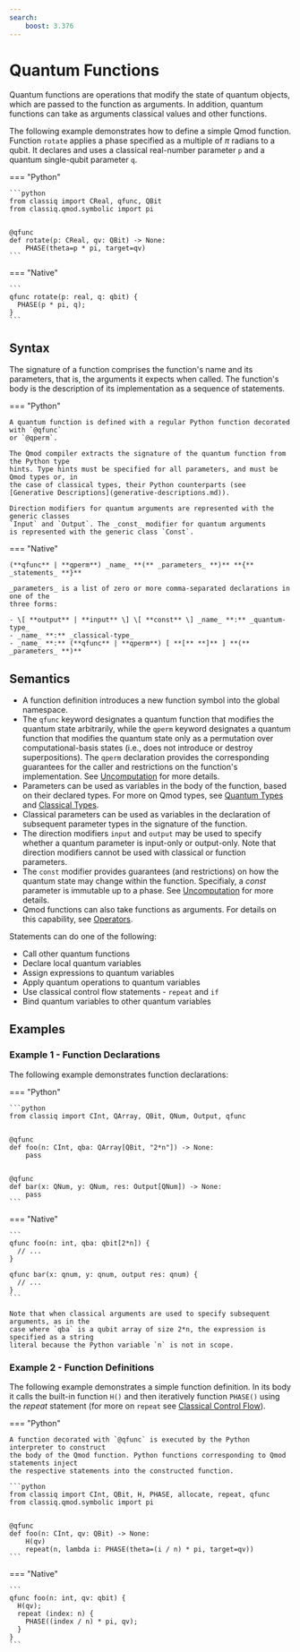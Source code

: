 ```yaml
---
search:
    boost: 3.376
---
```


# Quantum Functions

Quantum functions are operations that modify the state of quantum objects, which are
passed to the function as arguments. In addition, quantum functions can take as arguments
classical values and other functions.

The following example demonstrates how to define a simple Qmod function. Function
`rotate` applies a phase specified as a multiple of $\pi$ radians to a qubit. It
declares and uses a classical real-number parameter `p` and a quantum single-qubit
parameter `q`.

=== "Python"

    ```python
    from classiq import CReal, qfunc, QBit
    from classiq.qmod.symbolic import pi


    @qfunc
    def rotate(p: CReal, qv: QBit) -> None:
        PHASE(theta=p * pi, target=qv)
    ```

=== "Native"

    ```
    qfunc rotate(p: real, q: qbit) {
      PHASE(p * pi, q);
    }
    ```

## Syntax

The signature of a function comprises the function's name and its parameters, that is,
the arguments it expects when called. The function's body is the description of its
implementation as a sequence of statements.

=== "Python"

    A quantum function is defined with a regular Python function decorated with `@qfunc`
    or `@qperm`.

    The Qmod compiler extracts the signature of the quantum function from the Python type
    hints. Type hints must be specified for all parameters, and must be Qmod types or, in
    the case of classical types, their Python counterparts (see
    [Generative Descriptions](generative-descriptions.md)).

    Direction modifiers for quantum arguments are represented with the generic classes
    `Input` and `Output`. The _const_ modifier for quantum arguments
    is represented with the generic class `Const`.

=== "Native"

    (**qfunc** | **qperm**) _name_ **(** _parameters_ **)** **{** _statements_ **}**

    _parameters_ is a list of zero or more comma-separated declarations in one of the
    three forms:

    - \[ **output** | **input** \] \[ **const** \] _name_ **:** _quantum-type_
    - _name_ **:** _classical-type_
    - _name_ **:** (**qfunc** | **qperm**) [ **[** **]** ] **(** _parameters_ **)**

## Semantics

-   A function definition introduces a new function symbol into the global namespace.
-   The `qfunc` keyword designates a quantum function that modifies the quantum state
    arbitrarily, while the `qperm` keyword designates a quantum function that modifies
    the quantum state only as a permutation over computational-basis states (i.e.,
    does not introduce or destroy superpositions). The `qperm` declaration provides the
    corresponding guarantees for the caller and restrictions on the function's implementation.
    See [Uncomputation](uncomputation.md) for more details.
-   Parameters can be used as variables in the body of the function, based on their
    declared types. For more on Qmod types, see [Quantum Types](quantum-types.md) and
    [Classical Types](classical-types.md).
-   Classical parameters can be used as variables in the declaration of subsequent
    parameter types in the signature of the function.
-   The direction modifiers `input` and `output` may be used to specify whether a quantum
    parameter is input-only or output-only. Note that direction modifiers cannot be used
    with classical or function parameters.
-   The `const` modifier provides guarantees (and restrictions) on how the
    quantum state may change within the function. Specifialy, a _const_
    parameter is immutable up to a phase.
    See [Uncomputation](uncomputation.md) for more details.
-   Qmod functions can also take functions as arguments. For details on this capability,
    see [Operators](operators.md).

Statements can do one of the following:

-   Call other quantum functions
-   Declare local quantum variables
-   Assign expressions to quantum variables
-   Apply quantum operations to quantum variables
-   Use classical control flow statements - `repeat` and `if`
-   Bind quantum variables to other quantum variables

## Examples

### Example 1 - Function Declarations

The following example demonstrates function declarations:

=== "Python"

    ```python
    from classiq import CInt, QArray, QBit, QNum, Output, qfunc


    @qfunc
    def foo(n: CInt, qba: QArray[QBit, "2*n"]) -> None:
        pass


    @qfunc
    def bar(x: QNum, y: QNum, res: Output[QNum]) -> None:
        pass
    ```

=== "Native"

    ```
    qfunc foo(n: int, qba: qbit[2*n]) {
      // ...
    }

    qfunc bar(x: qnum, y: qnum, output res: qnum) {
      // ...
    }
    ```

    Note that when classical arguments are used to specify subsequent arguments, as in the
    case where `qba` is a qubit array of size 2*n, the expression is specified as a string
    literal because the Python variable `n` is not in scope.

### Example 2 - Function Definitions

The following example demonstrates a simple function definition. In its body it calls the
built-in function `H()` and then iteratively function `PHASE()` using the _repeat_
statement (for more on `repeat` see
[Classical Control Flow](statements/classical-control-flow.md)).

=== "Python"

    A function decorated with `@qfunc` is executed by the Python interpreter to construct
    the body of the Qmod function. Python functions corresponding to Qmod statements inject
    the respective statements into the constructed function.

    ```python
    from classiq import CInt, QBit, H, PHASE, allocate, repeat, qfunc
    from classiq.qmod.symbolic import pi


    @qfunc
    def foo(n: CInt, qv: QBit) -> None:
        H(qv)
        repeat(n, lambda i: PHASE(theta=(i / n) * pi, target=qv))
    ```

=== "Native"

    ```
    qfunc foo(n: int, qv: qbit) {
      H(qv);
      repeat (index: n) {
        PHASE((index / n) * pi, qv);
      }
    }
    ```
